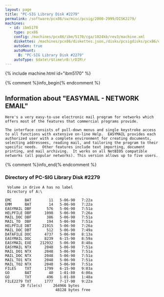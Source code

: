 ```yaml
---
layout: page
title: "PC-SIG Library Disk #2279"
permalink: /software/pcx86/sw/misc/pcsig/2000-2999/DISK2279/
machines:
  - id: ibm5170
    type: pcx86
    config: /machines/pcx86/ibm/5170/cga/1024kb/rev3/machine.xml
    diskettes: /machines/pcx86/diskettes.json,/disks/pcsigdisks/pcx86/diskettes.json
    autoGen: true
    autoMount:
      B: "PC-SIG Library Disk #2279"
    autoType: $date\r$time\rB:\rDIR\r
---
```


{% include machine.html id="ibm5170" %}

{% comment %}info_begin{% endcomment %}

## Information about "EASYMAIL - NETWORK EMAIL"

    Here's a very easy-to-use electronic mail program for networks which
    offers most of the features that commercial programs provide.
    
    The interface consists of pull-down menus and single keystroke access
    to all functions with extensive on-line Help.  EASYMAIL provides each
    authorized user with a complete environment for creating documents,
    selecting addressees, reading mail, and tailoring the program to their
    specific needs.  Other features include text importing, document
    printing, and mail archiving.  It works on all NetBIOS compatible
    networks (all popular networks). This version allows up to five users.
{% comment %}info_end{% endcomment %}


### Directory of PC-SIG Library Disk #2279

     Volume in drive A has no label
     Directory of A:\

    EMC      BAT        11   5-06-90   7:22a
    EMM      BAT        14   5-06-90   7:22a
    EASYMAIL DBF       576   5-06-90   7:51a
    HELPFILE DBF      1098   5-06-90   7:26a
    MAIL_DOC DBF       386   5-06-90   7:51a
    MAIL_TO  DBF       194   5-06-90   7:51a
    HELPFILE DBT     21915   5-06-90   7:26a
    MAIL_DOC DBT       512   5-06-90   7:49a
    DATAFILE DOC      4737   5-06-90   8:13a
    EASYMAIL DOC      8239   6-15-90   8:59a
    EASYMAIL EXE    212932   5-06-90   8:40a
    EASYMAIL NTX      2048   5-06-90   7:51a
    MAIL_DO1 NTX      2048   5-06-90   7:51a
    MAIL_DOC NTX      2048   5-06-90   7:51a
    MAIL_TO1 NTX      2048   5-06-90   7:51a
    MAIL_TO2 NTX      2048   5-06-90   7:51a
    FILES    TXT      1799   6-15-90   9:03a
    GO       BAT        40   1-01-80   6:00a
    GO       TXT       496   1-01-80   1:48a
    FILE2279 TXT      1777   7-17-90   9:22a
           20 file(s)     264966 bytes
                           48128 bytes free

